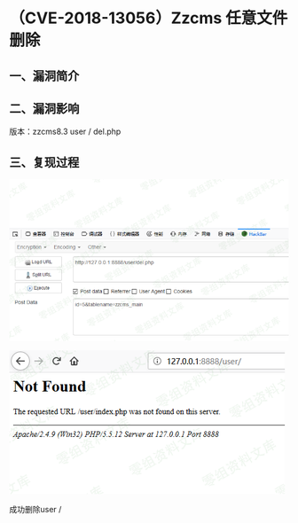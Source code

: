 （CVE-2018-13056）Zzcms 任意文件删除
====================================

一、漏洞简介
------------

二、漏洞影响
------------

版本：zzcms8.3 user / del.php

三、复现过程
------------

![](./resource/(CVE-2018-13056)Zzcms8.3任意文件删除/media/rId24.png)

![](./resource/(CVE-2018-13056)Zzcms8.3任意文件删除/media/rId25.png)

成功删除user /
